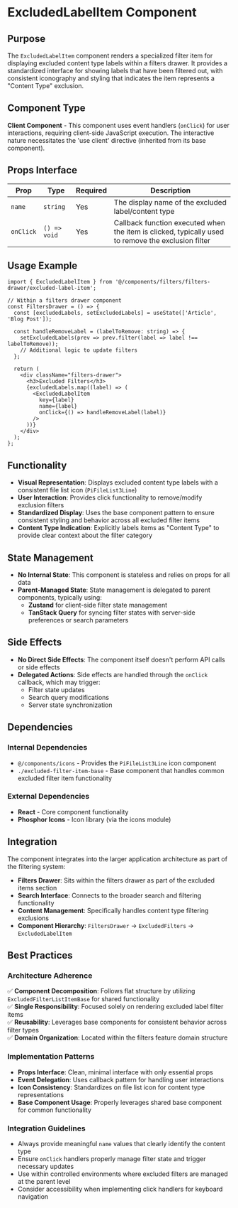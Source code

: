 # ExcludedLabelItem Component

## Purpose
The `ExcludedLabelItem` component renders a specialized filter item for displaying excluded content type labels within a filters drawer. It provides a standardized interface for showing labels that have been filtered out, with consistent iconography and styling that indicates the item represents a "Content Type" exclusion.

## Component Type
**Client Component** - This component uses event handlers (`onClick`) for user interactions, requiring client-side JavaScript execution. The interactive nature necessitates the 'use client' directive (inherited from its base component).

## Props Interface

| Prop | Type | Required | Description |
|------|------|----------|-------------|
| `name` | `string` | Yes | The display name of the excluded label/content type |
| `onClick` | `() => void` | Yes | Callback function executed when the item is clicked, typically used to remove the exclusion filter |

## Usage Example

```tsx
import { ExcludedLabelItem } from '@/components/filters/filters-drawer/excluded-label-item';

// Within a filters drawer component
const FiltersDrawer = () => {
  const [excludedLabels, setExcludedLabels] = useState(['Article', 'Blog Post']);

  const handleRemoveLabel = (labelToRemove: string) => {
    setExcludedLabels(prev => prev.filter(label => label !== labelToRemove));
    // Additional logic to update filters
  };

  return (
    <div className="filters-drawer">
      <h3>Excluded Filters</h3>
      {excludedLabels.map((label) => (
        <ExcludedLabelItem
          key={label}
          name={label}
          onClick={() => handleRemoveLabel(label)}
        />
      ))}
    </div>
  );
};
```

## Functionality
- **Visual Representation**: Displays excluded content type labels with a consistent file list icon (`PiFileList3Line`)
- **User Interaction**: Provides click functionality to remove/modify exclusion filters
- **Standardized Display**: Uses the base component pattern to ensure consistent styling and behavior across all excluded filter items
- **Content Type Indication**: Explicitly labels items as "Content Type" to provide clear context about the filter category

## State Management
- **No Internal State**: This component is stateless and relies on props for all data
- **Parent-Managed State**: State management is delegated to parent components, typically using:
  - **Zustand** for client-side filter state management
  - **TanStack Query** for syncing filter states with server-side preferences or search parameters

## Side Effects
- **No Direct Side Effects**: The component itself doesn't perform API calls or side effects
- **Delegated Actions**: Side effects are handled through the `onClick` callback, which may trigger:
  - Filter state updates
  - Search query modifications  
  - Server state synchronization

## Dependencies

### Internal Dependencies
- `@/components/icons` - Provides the `PiFileList3Line` icon component
- `./excluded-filter-item-base` - Base component that handles common excluded filter item functionality

### External Dependencies
- **React** - Core component functionality
- **Phosphor Icons** - Icon library (via the icons module)

## Integration
The component integrates into the larger application architecture as part of the filtering system:

- **Filters Drawer**: Sits within the filters drawer as part of the excluded items section
- **Search Interface**: Connects to the broader search and filtering functionality
- **Content Management**: Specifically handles content type filtering exclusions
- **Component Hierarchy**: `FiltersDrawer` → `ExcludedFilters` → `ExcludedLabelItem`

## Best Practices

### Architecture Adherence
✅ **Component Decomposition**: Follows flat structure by utilizing `ExcludedFilterListItemBase` for shared functionality  
✅ **Single Responsibility**: Focused solely on rendering excluded label filter items  
✅ **Reusability**: Leverages base components for consistent behavior across filter types  
✅ **Domain Organization**: Located within the filters feature domain structure  

### Implementation Patterns
- **Props Interface**: Clean, minimal interface with only essential props
- **Event Delegation**: Uses callback pattern for handling user interactions
- **Icon Consistency**: Standardizes on file list icon for content type representations
- **Base Component Usage**: Properly leverages shared base component for common functionality

### Integration Guidelines
- Always provide meaningful `name` values that clearly identify the content type
- Ensure `onClick` handlers properly manage filter state and trigger necessary updates
- Use within controlled environments where excluded filters are managed at the parent level
- Consider accessibility when implementing click handlers for keyboard navigation